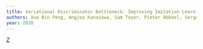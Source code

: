 ```yaml
---
title: Variational Discriminator Bottleneck: Improving Imitation Learning, Inverse RL, and GANs by Constraining Information Flow
authors: Xue Bin Peng, Angjoo Kanazawa, Sam Toyer, Pieter Abbeel, Sergey Levine
year: 2020
---
```

[Z](zotero://select/items/@pengVariationalDiscriminatorBottleneck2020)
